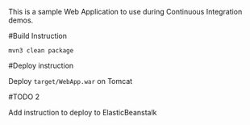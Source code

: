 This is a sample Web Application to use during Continuous Integration demos.

#Build Instruction



```
mvn3 clean package
```


#Deploy instruction



Deploy ```target/WebApp.war``` on Tomcat
 
#TODO 2
 
Add instruction to deploy to ElasticBeanstalk
